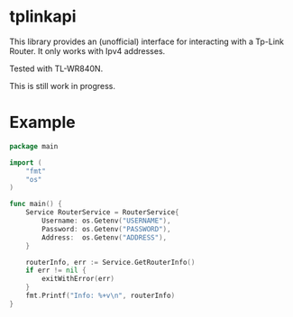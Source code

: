 # tplinkapi

This library provides an (unofficial) interface for interacting with a Tp-Link Router. It only works with Ipv4 addresses.

Tested with TL-WR840N.

This is still work in progress.

# Example
```Go
package main

import (
	"fmt"
	"os"
)

func main() {
    Service RouterService = RouterService{
		Username: os.Getenv("USERNAME"),
		Password: os.Getenv("PASSWORD"),
		Address:  os.Getenv("ADDRESS"),
	}

	routerInfo, err := Service.GetRouterInfo()
	if err != nil {
		exitWithError(err)
	}
	fmt.Printf("Info: %+v\n", routerInfo)
}
```
